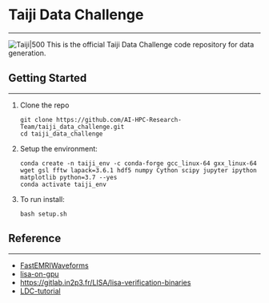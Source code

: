 # Taiji Data Challenge
---
![Taiji|500](tj-small-white-logo.png)
This is the official Taiji Data Challenge code repository for data generation.

## Getting Started
---
1. Clone the repo
	```
	git clone https://github.com/AI-HPC-Research-Team/taiji_data_challenge.git
	cd taiji_data_challenge
	```

2. Setup the environment:
	```
	conda create -n taiji_env -c conda-forge gcc_linux-64 gxx_linux-64 wget gsl fftw lapack=3.6.1 hdf5 numpy Cython scipy jupyter ipython  matplotlib python=3.7 --yes
	conda activate taiji_env
	```
4. To run install:
	```
	bash setup.sh
	```
## Reference
---
- [FastEMRIWaveforms](https://github.com/BlackHolePerturbationToolkit/FastEMRIWaveforms)
-  [lisa-on-gpu](https://github.com/mikekatz04/lisa-on-gpu)
-  https://gitlab.in2p3.fr/LISA/lisa-verification-binaries
-  [LDC-tutorial](https://github.com/mikekatz04/LDC-waveform-generation-tutorial)


